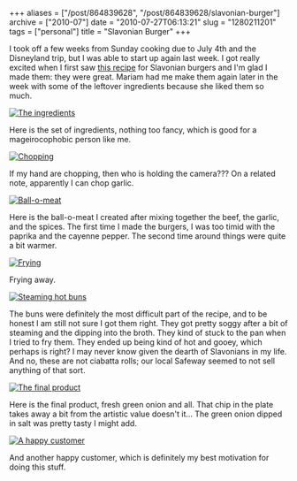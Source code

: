 +++
aliases = ["/post/864839628", "/post/864839628/slavonian-burger"]
archive = ["2010-07"]
date = "2010-07-27T06:13:21"
slug = "1280211201"
tags = ["personal"]
title = "Slavonian Burger"
+++

I took off a few weeks from Sunday cooking due to July 4th and the
Disneyland trip, but I was able to start up again last week.  I got really
excited when I first saw [this recipe][1] for Slavonian burgers and I'm
glad I made them: they were great.  Mariam had me make them again later in
the week with some of the leftover ingredients because she liked them so
much.

[![The ingredients][2]][3]

Here is the set of ingredients, nothing too fancy, which is good for
a mageirocophobic person like me.

[![Chopping][4]][5]

If my hand are chopping, then who is holding the camera??? On a related
note, apparently I can chop garlic.

[![Ball-o-meat][6]][7]

Here is the ball-o-meat I created after mixing together the beef, the
garlic, and the spices.  The first time I made the burgers, I was too
timid with the paprika and the cayenne pepper.  The second time around
things were quite a bit warmer.

[![Frying][8]][9]

Frying away.

[![Steaming hot buns][10]][11]

The buns were definitely the most difficult part of the recipe, and to be
honest I am still not sure I got them right.  They got pretty soggy after
a bit of steaming and the dipping into the broth.  They kind of stuck to
the pan when I tried to fry them.  They ended up being kind of hot and
gooey, which perhaps is right? I may never know given the dearth of
Slavonians in my life. And no, these are not ciabatta rolls; our local
Safeway seemed to not sell anything of that sort.

[![The final product][12]][13]

Here is the final product, fresh green onion and all.  That chip in the
plate takes away a bit from the artistic value doesn't it...  The green
onion dipped in salt was pretty tasty I might add.

[![A happy customer][14]][15]

And another happy customer, which is definitely my best motivation for
doing this stuff.

[1]: http://saltandfat.com/post/750471291/slavonian-burger
[2]: http://farm5.static.flickr.com/4129/4833617334_b087725283.jpg
[3]: http://www.flickr.com/photos/rjbismark90/4833617334/
[4]: http://farm5.static.flickr.com/4084/4833007113_37ceacb407.jpg
[5]: http://www.flickr.com/photos/rjbismark90/4833007113/
[6]: http://farm5.static.flickr.com/4109/4833007241_ff5ba7cf40.jpg
[7]: http://www.flickr.com/photos/rjbismark90/4833007241/
[8]: http://farm5.static.flickr.com/4152/4833617856_7cc177eb5d.jpg
[9]: http://www.flickr.com/photos/rjbismark90/4833617856/
[10]: http://farm5.static.flickr.com/4144/4833007599_54356c4366.jpg
[11]: http://www.flickr.com/photos/rjbismark90/4833007599/
[12]: http://farm5.static.flickr.com/4124/4833618230_93460ffe30.jpg
[13]: http://www.flickr.com/photos/rjbismark90/4833618230/
[14]: http://farm5.static.flickr.com/4111/4833007863_e35ac823fe.jpg
[15]: http://www.flickr.com/photos/rjbismark90/4833007863/
